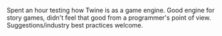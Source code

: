 Spent an hour testing how Twine is as a game engine. Good engine for story games, didn't feel that good from a programmer's point of view. Suggestions/industry best practices welcome.
